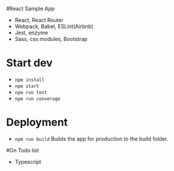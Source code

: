 #React Sample App

* React, React Router
* Webpack, Babel, ESLint(Airbnb)
* Jest, enzyme
* Sass, css modules, Bootstrap

# Start dev
* ```npm install```
* ```npm start```
* ```npm run test```
* ```npm run converage```

# Deployment
* ```npm run build```
Builds the app for production to the build folder.

#On Todo list
* Typescript
